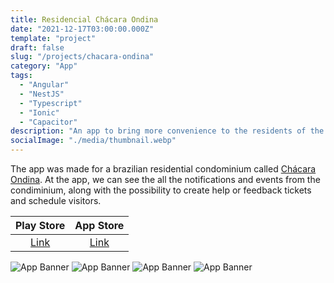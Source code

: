 ```yaml
---
title: Residencial Chácara Ondina
date: "2021-12-17T03:00:00.000Z"
template: "project"
draft: false
slug: "/projects/chacara-ondina"
category: "App"
tags:
  - "Angular"
  - "NestJS"
  - "Typescript"
  - "Ionic"
  - "Capacitor"
description: "An app to bring more convenience to the residents of the condominium."
socialImage: "./media/thumbnail.webp"
---
```


The app was made for a brazilian residential condominium called [Chácara Ondina](http://www.chacaraondina.com.br/). At the app, we can see the all the notifications and events from the condiminium, along with the possibility to create help or feedback tickets and schedule visitors.

Play Store             | App Store
:-------------------------:|:-------------------------:
[Link](https://play.google.com/store/apps/details?id=com.liga.chacaraondina&hl=pt&gl=US)  |  [Link](https://apps.apple.com/br/app/residencial-ch%C3%A1cara-ondina/id1517930686)



![App Banner](/media/banner.webp)
![App Banner](/media/banner2.webp)
![App Banner](/media/banner3.webp)
![App Banner](/media/banner4.webp)